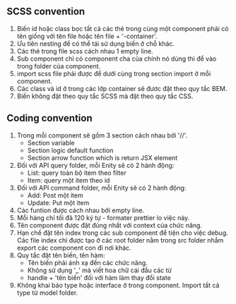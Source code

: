 ## SCSS convention

1.  Biến id hoặc class bọc tất cả các thẻ trong cùng một component phải có tên giống với tên file hoặc tên file + '-container'.
2.  Ưu tiên nesting để có thể tái sử dụng biến ở chỗ khác.
3.  Các thẻ trong file scss cách nhau 1 empty line.
4.  Sub component chỉ có component cha của chính nó dùng thì để vào trong folder của component.
5.  import scss file phải được để dưới cùng trong section import ở mỗi component.
6.  Các class và id ở trong các lớp container sẽ đươc đặt theo quy tắc BEM.
7.  Biến không đặt theo quy tắc SCSS mà đặt theo quy tắc CSS.

## Coding convention

1. Trong mỗi component sẽ gồm 3 section cách nhau bởi '//'.
   - Section variable
   - Section logic default function
   - Section arrow function which is return JSX element
2. Đối với API query folder, mỗi Enity sẽ có 2 hành động:
   - List: query toàn bộ item theo filter
   - Item: query một item theo id
3. Đối với API command folder, mỗi Enity sẽ có 2 hành động:
   - Add: Post một item
   - Update: Put một item
4. Các funtion được cách nhau bởi empty line.
5. Mỗi hàng chỉ tối đã 120 ký tự - formater prettier lo việc này.
6. Tên component được đặt đúng nhất với context của chức năng.
7. Hạn chế đặt tên index trong các sub component để tiện cho việc debug. Các file index chỉ được tạo ở các root folder nằm trong src folder nhắm export các component con đi nơi khác.
8. Quy tắc đặt tên biến, tên hàm:
   - Tên biến phải ánh xạ đến các chức năng.
   - Không sử dụng '\_' mà viết hoa chữ cái đầu các từ
   - handle + 'tên biến' đối với hàm làm thay đổi state
9. Không khai báo type hoặc interface ở trong component. Import tất cả type từ model folder.
